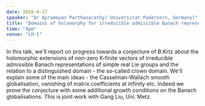 ```yaml
---
date: 2016-9-27
speaker: "Dr Aprameyan Parthasarathy( Universitat Padernorn, Germany)"
title: "Domains of holomorphy for irreducible admissible Banach representations"
time: "4pm" 
venue: "LH-1"
---
```

In this talk, we'll report on progress towards a conjecture of B.Krtz about the holomorphic extensions of non-zero K-finite vectors of irreducible admissible Banach representations of simple real Lie groups and the relation to a distinguished domain - the so-called crown domain. We'll explain some of the main ideas - the Casselman-Wallach smooth globalisation, vanishing of matrix coefficients at infinity etc. Indeed we prove the conjecture with some additional growth conditions on the Banach globalisations. This is joint work with Gang Liu, Uni. Metz.

